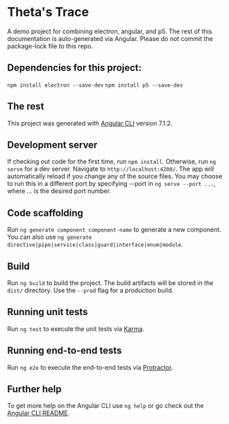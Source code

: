 # Theta's Trace

A demo project for combining electron, angular, and p5.  The rest of this documentation is auto-generated via Angular.  Please do not commit the package-lock file to this repo.

## Dependencies for this project:

`npm install electron --save-dev`
`npm install p5 --save-dev` 

## The rest

This project was generated with [Angular CLI](https://github.com/angular/angular-cli) version 7.1.2.

## Development server

If checking out code for the first time, run `npm install`.  Otherwise, run `ng serve` for a dev server. Navigate to `http://localhost:4200/`. The app will automatically reload if you change any of the source files.  You may choose to run this in a different port by specifying --port in `ng serve --port ...`, where ... is the desired port number.

## Code scaffolding

Run `ng generate component component-name` to generate a new component. You can also use `ng generate directive|pipe|service|class|guard|interface|enum|module`.

## Build

Run `ng build` to build the project. The build artifacts will be stored in the `dist/` directory. Use the `--prod` flag for a production build.

## Running unit tests

Run `ng test` to execute the unit tests via [Karma](https://karma-runner.github.io).

## Running end-to-end tests

Run `ng e2e` to execute the end-to-end tests via [Protractor](http://www.protractortest.org/).

## Further help
To get more help on the Angular CLI use `ng help` or go check out the [Angular CLI README](https://github.com/angular/angular-cli/blob/master/README.md).
